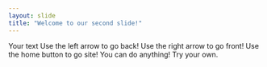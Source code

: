 ```yaml
---
layout: slide
title: "Welcome to our second slide!"
---
```

Your text
Use the left arrow to go back!
Use the right arrow to go front!
Use the home button to go site!
You can do anything!
Try your own.
